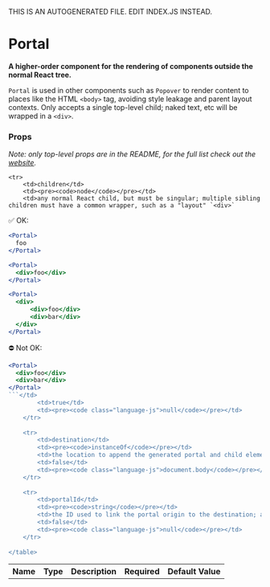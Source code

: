 THIS IS AN AUTOGENERATED FILE. EDIT INDEX.JS INSTEAD.

# Portal
__A higher-order component for the rendering of components outside the normal React tree.__

`Portal` is used in other components such as `Popover` to render content to places like the HTML `<body>` tag, avoiding style leakage and parent layout contexts. Only accepts a single top-level child; naked text, etc will be wrapped in a `<div>`.

### Props

_Note: only top-level props are in the README, for the full list check out the [website](http://boundless.js.org/Portal#props)._

<table>
    <tr>
        <th>Name</th>
        <th>Type</th>
        <th>Description</th>
        <th>Required</th>
        <th>Default Value</th>
    </tr>
    
    <tr>
        <td>children</td>
        <td><pre><code>node</code></pre></td>
        <td>any normal React child, but must be singular; multiple sibling children must have a common wrapper, such as a "layout" `<div>`

✅ OK:

```jsx
<Portal>
  foo
</Portal>

<Portal>
  <div>foo</div>
</Portal>

<Portal>
  <div>
      <div>foo</div>
      <div>bar</div>
  </div>
</Portal>
```

⛔️ Not OK:

```jsx
<Portal>
  <div>foo</div>
  <div>bar</div>
</Portal>
```</td>
        <td>true</td>
        <td><pre><code class="language-js">null</code></pre></td>
    </tr>
    
    <tr>
        <td>destination</td>
        <td><pre><code>instanceOf</code></pre></td>
        <td>the location to append the generated portal and child elements</td>
        <td>false</td>
        <td><pre><code class="language-js">document.body</code></pre></td>
    </tr>
    
    <tr>
        <td>portalId</td>
        <td><pre><code>string</code></pre></td>
        <td>the ID used to link the portal origin to the destination; added to generated `<div>` appended to the destination HTML node</td>
        <td>false</td>
        <td><pre><code class="language-js">null</code></pre></td>
    </tr>
    
</table>
